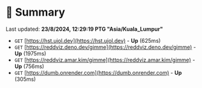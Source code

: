 # 📖 Summary
Last updated: **23/8/2024, 12:29:19 PTG "Asia/Kuala_Lumpur"**

- `GET` [https://hst.ujol.dev](https://hst.ujol.dev) - **Up** (625ms)
- `GET` [https://reddviz.deno.dev/gimme](https://reddviz.deno.dev/gimme) - **Up** (1975ms)
- `GET` [https://reddviz.amar.kim/gimme](https://reddviz.amar.kim/gimme) - **Up** (756ms)
- `GET` [https://dumb.onrender.com](https://dumb.onrender.com) - **Up** (305ms)
